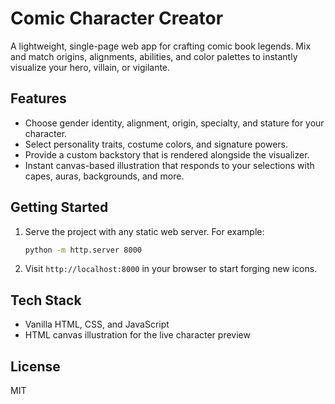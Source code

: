 # Comic Character Creator

A lightweight, single-page web app for crafting comic book legends. Mix and match origins, alignments, abilities, and color palettes to instantly visualize your hero, villain, or vigilante.

## Features

- Choose gender identity, alignment, origin, specialty, and stature for your character.
- Select personality traits, costume colors, and signature powers.
- Provide a custom backstory that is rendered alongside the visualizer.
- Instant canvas-based illustration that responds to your selections with capes, auras, backgrounds, and more.

## Getting Started

1. Serve the project with any static web server. For example:

   ```bash
   python -m http.server 8000
   ```

2. Visit `http://localhost:8000` in your browser to start forging new icons.

## Tech Stack

- Vanilla HTML, CSS, and JavaScript
- HTML canvas illustration for the live character preview

## License

MIT

